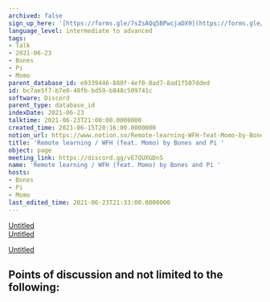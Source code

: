 ```yaml
---
archived: false
sign_up_here: '[https://forms.gle/7sZsAQq5BPwcjaDX9](https://forms.gle/7sZsAQq5BPwcjaDX9)'
language_level: intermediate to advanced
tags:
- Talk
- 2021-06-23
- Bones
- Pi
- Momo
parent_database_id: e9339446-880f-4ef0-8ad7-8ad1f507dded
id: bc7ae5f7-b7e0-40fb-bd59-b848c509741c
software: Discord
parent_type: database_id
indexDate: 2021-06-23
talktime: 2021-06-23T21:00:00.0000000
created_time: 2021-06-15T20:16:00.0000000
notion_url: https://www.notion.so/Remote-learning-WFH-feat-Momo-by-Bones-and-Pi-bc7ae5f7b7e040fbbd59b848c509741c
title: 'Remote learning / WFH (feat. Momo) by Bones and Pi '
object: page
meeting_link: https://discord.gg/vE7QUXGDnS
name: 'Remote learning / WFH (feat. Momo) by Bones and Pi '
hosts:
- Bones
- Pi
- Momo
last_edited_time: 2021-06-23T21:33:00.0000000
---
```


[Untitled](https://www.notion.so/23f0f26c7f1547c0b08477c0c6f1f461)   
[Untitled](https://www.notion.so/482e61b02b9c4456b2b4fe86bb7544c6)   

[Untitled](https://www.notion.so/60226399bd024bf4bf588586f8013a21)   
## Points of discussion and not limited to the following:

   
   
   
   

   


